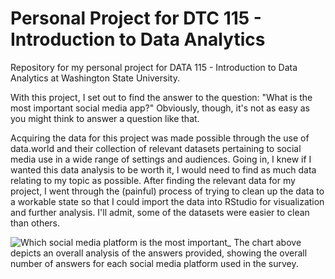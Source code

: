 # Personal Project for DTC 115 - Introduction to Data Analytics
Repository for my personal project for DATA 115 - Introduction to Data Analytics at Washington State University.

With this project, I set out to find the answer to the question: "What is the most important social media app?" Obviously, though, it's not as easy as you might think to answer a question like that.

Acquiring the data for this project was made possible through the use of data.world and their collection of relevant datasets pertaining to social media use in a wide range of settings and audiences. Going in, I knew if I wanted this data analysis to be worth it, I would need to find as much data relating to my topic as possible. After finding the relevant data for my project, I went through the (painful) process of trying to clean up the data to a workable state so that I could import the data into RStudio for visualization and further analysis. I'll admit, some of the datasets were easier to clean than others.

![Which social media platform is the most important_](https://user-images.githubusercontent.com/79545236/116139102-80b56000-a68a-11eb-84bf-d3a2d50f4bc3.png)
The chart above depicts an overall analysis of the answers provided, showing the overall number of answers for each social media platform used in the survey.
